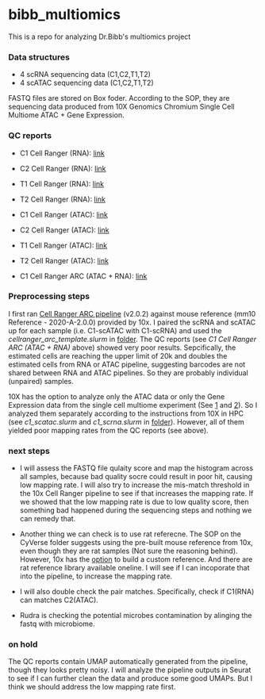 # bibb_multiomics
This is a repo for analyzing Dr.Bibb's multiomics project


### Data structures
- 4 scRNA sequencing data (C1,C2,T1,T2)
- 4 scATAC sequencing data (C1,C2,T1,T2)

FASTQ files are stored on Box foder. According to the SOP, they are sequencing data produced from 10X Genomics Chromium Single Cell Multiome ATAC + Gene Expression. 

### QC reports
- C1 Cell Ranger (RNA): [link](https://jackaloppy.github.io/bibb_multiomics/qc_reports/c1_scrna_web_summary.html)
- C2 Cell Ranger (RNA): [link](https://jackaloppy.github.io/bibb_multiomics/qc_reports/c2_scrna_web_summary.html)
- T1 Cell Ranger (RNA): [link](https://jackaloppy.github.io/bibb_multiomics/qc_reports/t1_scrna_web_summary.html)
- T2 Cell Ranger (RNA): [link](https://jackaloppy.github.io/bibb_multiomics/qc_reports/t2_scrna_web_summary.html)

- C1 Cell Ranger (ATAC): [link](https://jackaloppy.github.io/bibb_multiomics/qc_reports/c1_scatac_web_summary.html)
- C2 Cell Ranger (ATAC): [link](https://jackaloppy.github.io/bibb_multiomics/qc_reports/c2_scatac_web_summary.html)
- T1 Cell Ranger (ATAC): [link](https://jackaloppy.github.io/bibb_multiomics/qc_reports/t1_scatac_web_summary.html)
- T2 Cell Ranger (ATAC): [link](https://jackaloppy.github.io/bibb_multiomics/qc_reports/t2_scatac_web_summary.html)

- C1 Cell Ranger ARC (ATAC + RNA): [link](https://jackaloppy.github.io/bibb_multiomics/qc_reports/c1_arc_multiome.html)


### Preprocessing steps
I first ran [Cell Ranger ARC pipeline](https://support.10xgenomics.com/single-cell-multiome-atac-gex/software/pipelines/latest/what-is-cell-ranger-arc) (v2.0.2) against mouse reference (mm10 Reference - 2020-A-2.0.0) provided by 10x. I paired the scRNA and scATAC up for each sample (i.e. C1-scATAC with C1-scRNA) and used the _cellranger_arc_template.slurm_ in [folder](/scripts/preprocessing/). The QC reports (see _C1 Cell Ranger ARC (ATAC + RNA)_ above) showed very poor results. Sepcifically, the estimated cells are reaching the upper limit of 20k and doubles the estimated cells from RNA or ATAC pipeline, suggesting barcodes are not shared between RNA and ATAC pipelines. So they are probably individual (unpaired) samples.

10X has the option to analyze only the ATAC data or only the Gene Expression data from the single cell multiome experiment (See [1](https://kb.10xgenomics.com/hc/en-us/articles/360061165691-Can-I-analyze-only-the-ATAC-data-from-my-single-cell-multiome-experiment-) and [2](https://kb.10xgenomics.com/hc/en-us/articles/360059656912-Can-I-analyze-only-the-Gene-Expression-data-from-my-single-cell-multiome-experiment-)). So I analyzed them separately according to the instructions from 10X in HPC (see _c1_scatac.slurm_ and _c1_scrna.slurm_ in [folder](/scripts/preprocessing/)). However, all of them yielded poor mapping rates from the QC reports (see above). 

### next steps
- I will assess the FASTQ file qulaity score and map the histogram across all samples, because bad quality socre could result in poor hit, causing low mapping rate. I will also try to increase the mis-match threshold in the 10x Cell Ranger pipeline to see if that increases the mapping rate. If we showed that the low mapping rate is due to low quality score, then something bad happened during the sequencing steps and nothing we can remedy that.

- Another thing we can check is to use rat referecne. The SOP on the CyVerse folder suggests using the pre-built mouse reference from 10x, even though they are rat samples (Not sure the reasoning behind). However, 10x has the [option](https://support.10xgenomics.com/single-cell-gene-expression/software/pipelines/latest/using/tutorial_mr) to build a custom reference. And there are rat reference library available oneline. I will see if I can incoporate that into the pipeline, to increase the mapping rate.

- I will also double check the pair matches. Specifically, check if C1(RNA) can matches C2(ATAC). 

- Rudra is checking the potential microbes contamination by alinging the fastq with microbiome.

### on hold
The QC reports contain UMAP automatically generated from the pipeline, though they looks pretty noisy. I will analyze the pipeline outputs in Seurat to see if I can further clean the data and produce some good UMAPs. But I think we should address the low mapping rate first.

